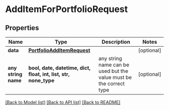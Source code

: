 # AddItemForPortfolioRequest


## Properties
Name | Type | Description | Notes
------------ | ------------- | ------------- | -------------
**data** | [**PortfolioAddItemRequest**](PortfolioAddItemRequest.md) |  | [optional] 
**any string name** | **bool, date, datetime, dict, float, int, list, str, none_type** | any string name can be used but the value must be the correct type | [optional]

[[Back to Model list]](../README.md#documentation-for-models) [[Back to API list]](../README.md#documentation-for-api-endpoints) [[Back to README]](../README.md)


